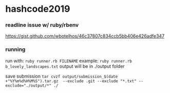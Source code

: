 # hashcode2019

### readline issue w/ ruby/rbenv
https://gist.github.com/wbotelhos/46c37807c834ccb5bb406e426adfe347

### running
run with:
`ruby runner.rb FILENAME`
example:
`ruby runner.rb b_lovely_landscapes.txt`
output will be in ./output folder

save submission
`tar cvzf output/submission_$(date +"%Y%m%d%H%M%S").tar.gz  --exclude .git --exclude "*.txt" --exclude="./output/*" ./`



